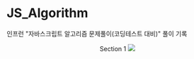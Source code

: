 # JS_Algorithm
인프런 "자바스크립트 알고리즘 문제풀이(코딩테스트 대비)"
풀이 기록

<p align="center">
  Section 1 
  <a href="https://velog.io/@arthur/series/Algorithm"><img src="https://img.shields.io/badge/Tech%20Blog-11B48A?style=flat-square&logo=Vimeo&logoColor=white&link=https://velog.io/@arthur/series/Algorithm"/></a>&nbsp
</p>

